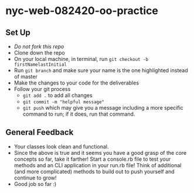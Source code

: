 # nyc-web-082420-oo-practice

## Set Up
- *Do not fork this repo*
- Clone down the repo
- On your local machine, in terminal, run `git checkout -b firstNamelastInitial`
- Run `git branch` and make sure your name is the one highlighted instead of master
- Make the changes to your code for the deliverables
- Follow your git process
    - `git add .` to add all changes
    - `git commit -m "helpful message"`
    - `git push` which may give you a message including a more specific command to run; if it does, run that command. 


## General Feedback
- Your classes look clean and functional.
- Since the above is true and it seems you have a good grasp of the core concepts so far, take it farther! Start a console.rb file to test your methods and an CLI application in your run.rb file! Think of additional (and more complicated) methods to build out to push yourself and continue to grow!
- Good job so far :) 
